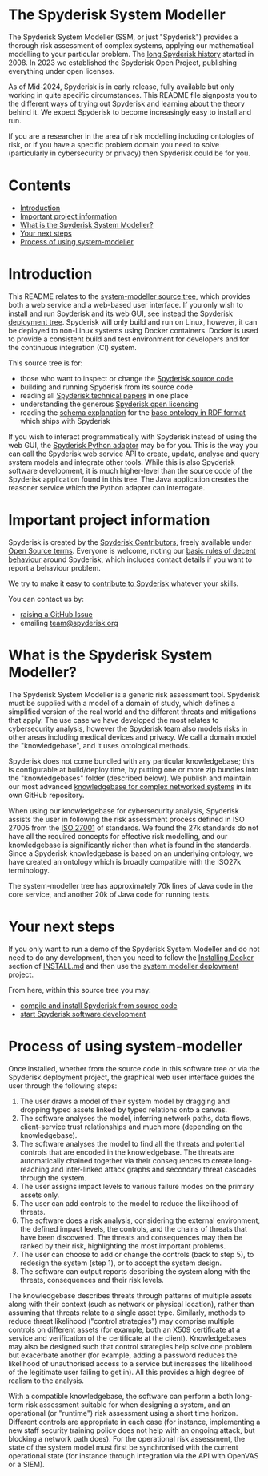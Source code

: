# The Spyderisk System Modeller

The Spyderisk System Modeller (SSM, or just "Spyderisk") provides a thorough
risk assessment of complex systems, applying our mathematical modelling to your
particular problem. The [long Spyderisk history](./HISTORY.md) started in 2008.
In 2023 we established the Spyderisk Open Project, publishing everything under
open licenses.

As of Mid-2024, Spyderisk is in early release, fully available but only working
in quite specific circumstances. This README file signposts you to the
different ways of trying out Spyderisk and learning about the theory behind it.
We expect Spyderisk to become increasingly easy to install and run.

If you are a researcher in the area of risk modelling including ontologies of
risk, or if you have a specific problem domain you need to solve (particularly
in cybersecurity or privacy) then Spyderisk could be for you. 

# Contents

* [Introduction](#introduction)
* [Important project information](#important-project-information)
* [What is the Spyderisk System Modeller?](#what-is-the-spyderisk-system-modeller)
* [Your next steps](#your-next-steps)
* [Process of using system-modeller](#process-of-using-system-modeller)


# Introduction

This README relates to the [system-modeller source tree](https://github.com/Spyderisk/system-modeller),
which provides both a web service and a web-based user interface. 
If you only wish to install and run Spyderisk and its
web GUI, see instead the [Spyderisk deployment tree](https://github.com/Spyderisk/system-modeller-deployment).
Spyderisk will only build and run on Linux, however, it can be deployed to non-Linux systems
using Docker containers. Docker is used to provide a consistent build and test environment for
developers and for the continuous integration (CI) system. 

This source tree is for:

* those who want to inspect or change the [Spyderisk source code](./src/main/java/uk/ac/soton/itinnovation/security/README.md)
* building and running Spyderisk from its source code
* reading all [Spyderisk technical papers](./docs/papers/README.md) in one place
* understanding the generous [Spyderisk open licensing](./LICENSES.md)
* reading the [schema explanation](./docs/triple-store-schema.md) for the [base ontology in RDF format](https://github.com/Spyderisk/system-modeller/blob/dev/src/main/resources/core.rdf) which ships with Spyderisk

If you wish to interact programmatically with Spyderisk instead of using the
web GUI, the [Spyderisk Python adaptor](https://github.com/Spyderisk/system-modeller-adaptor)
may be for you. This is the way you can call the Spyderisk web service API to create, update, analyse and query
system models and integrate other tools. While this is also Spyderisk software development, it
is much higher-level than the source code of the Spyderisk application found in this tree. The
Java application creates the reasoner service which the Python adapter can interrogate.

# Important project information

Spyderisk is created by the [Spyderisk Contributors](./CONTRIBUTORS.md), freely
available under [Open Source terms](./LICENSE.md). Everyone is welcome, noting
our [basic rules of decent behaviour](CODE-OF-CONDUCT.md) around Spyderisk,
which includes contact details if you want to report a behaviour problem.

We try to make it easy to [contribute to Spyderisk](./CONTRIBUTING.md) whatever your skills.

You can contact us by:
* [raising a GitHub Issue](https://github.com/Spyderisk/system-modeller/issues/new)
* emailing [team@spyderisk.org](mailto://team@spyderisk.org)

# What is the Spyderisk System Modeller?

The Spyderisk System Modeller is a generic risk assessment tool.  Spyderisk
must be supplied with a model of a domain of study, which defines a 
simplified version of the real world and the different threats and mitigations
that apply. The use case we have developed the most relates to cybersecurity
analysis, however the Spyderisk team also models risks in other areas including
medical devices and privacy. We call a domain model the "knowledgebase", and it
uses ontological methods.

Spyderisk does not come bundled with any particular knowledgebase; this is
configurable at build/deploy time, by putting one or more zip bundles into the
"knowledgebases" folder (described below). We publish and
maintain our most advanced
[knowledgebase for complex networked systems](https://github.com/Spyderisk/domain-network/packages/1826148)
in its own GitHub repository.

When using our knowledgebase for cybersecurity analysis, Spyderisk assists the user in following
the risk assessment process defined in ISO 27005 from the
[ISO 27001](https://en.wikipedia.org/wiki/ISO/IEC_27000-series)
of standards. We found the 27k standards do not have all the required concepts 
for effective risk modelling, and our knowledgebase is significantly richer than 
what is found in the standards. Since a Spyderisk knowledgebase is based on an underlying
ontology, we have created an ontology which is broadly compatible with the ISO27k terminology.

The system-modeller tree has approximately 70k lines of Java code in the core service,
and another 20k of Java code for running tests.


# Your next steps

If you only want to run a demo of the Spyderisk System Modeller and do not need to do any development,
then you need to follow the [Installing Docker](./INSTALL.md#installing-docker) section of [INSTALL.md](./INSTALL.md)
and then use the [system modeller deployment project](https://github.com/Spyderisk/system-modeller-deployment).

From here, within this source tree you may:

* [compile and install Spyderisk from source code](./INSTALL.md)
* [start Spyderisk software development](./docs/development.md)

# Process of using system-modeller

Once installed, whether from the source code in this software tree or via 
the Spyderisk deployment project, the graphical web user interface guides the
user through the following steps:

1. The user draws a model of their system model by dragging and dropping typed
   assets linked by typed relations onto a canvas.
2. The software analyses the model, inferring network paths, data flows,
   client-service trust relationships and much more (depending on the
knowledgebase).
3. The software analyses the model to find all the threats and potential
   controls that are encoded in the knowledgebase. The threats are
automatically chained together via their consequences to create long-reaching
and inter-linked attack graphs and secondary threat cascades through the
system.
4. The user assigns impact levels to various failure modes on the primary
   assets only.
5. The user can add controls to the model to reduce the likelihood of threats.
6. The software does a risk analysis, considering the external environment, the
   defined impact levels, the controls, and the chains of threats that have
been discovered. The threats and consequences may then be ranked by their risk,
highlighting the most important problems.
7. The user can choose to add or change the controls (back to step 5), to
   redesign the system (step 1), or to accept the system design.
8. The software can output reports describing the system along with the
   threats, consequences and their risk levels.

The knowledgebase describes threats through patterns of multiple assets along
with their context (such as network or physical location), rather than assuming
that threats relate to a single asset type. Similarly, methods to reduce threat
likelihood ("control strategies") may comprise multiple controls on different
assets (for example, both an X509 certificate at a service and verification of
the certificate at the client). Knowledgebases may also be designed such that
control strategies help solve one problem but exacerbate another (for example,
adding a password reduces the likelihood of unauthorised access to a service
but increases the likelihood of the legitimate user failing to get in). All
this provides a high degree of realism to the analysis.

With a compatible knowledgebase, the software can perform a both long-term risk
assessment suitable for when designing a system, and an operational (or
"runtime") risk assessment using a short time horizon. Different controls are
appropriate in each case (for instance, implementing a new staff security
training policy does not help with an ongoing attack, but blocking a network
path does). For the operational risk assessment, the state of the system model
must first be synchronised with the current operational state (for instance
through integration via the API with OpenVAS or a SIEM).


